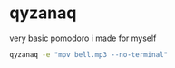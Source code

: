 # qyzanaq

very basic pomodoro i made for myself
```bash
qyzanaq -e "mpv bell.mp3 --no-terminal" 
```
